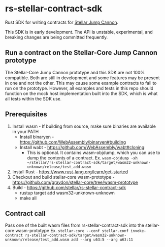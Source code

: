 # rs-stellar-contract-sdk
Rust SDK for writing contracts for [Stellar Jump Cannon].

This SDK is in early development. The API is unstable, experimental, and breaking changes are being committed frequently.

[Stellar Jump Cannon]: https://stellar.org/blog/smart-contracts-on-stellar-why-now

## Run a contract on the Stellar-Core Jump Cannon prototype

The Stellar-Core Jump Cannon prototype and this SDK are not 100% compatible. Both are still in development and some features may be present in one and not the other. This may cause some example contracts to fail to run on the prototype. However, all examples and tests in this repo should function on the mock host implementation built into the SDK, which is what all tests within the SDK use.

## Prerequisites
1. Install wasm  - If building from source, make sure binaries are available in your PATH
   * Install binaryen - https://github.com/WebAssembly/binaryen#building
   * Install wabt - https://github.com/WebAssembly/wabt#cloning
     * This is optional. It contains wasm-objdump, which you can use to dump the contents of a contract. Ex. `wasm-objdump -xh ~/stellar/rs-stellar-contract-sdk/target/wasm32-unknown-unknown/release/test_add.wasm`
2. Install Rust - https://www.rust-lang.org/learn/get-started
3. Checkout and build stellar-core wasm-prototype - https://github.com/graydon/stellar-core/tree/wasm-prototype
4. Build - https://github.com/stellar/rs-stellar-contract-sdk
   * rustup target add wasm32-unknown-unknown
   * make all


## Contract call
Pass one of the built wasm files from rs-stellar-contract-sdk into the stellar-core wasm-prototype
Ex. `stellar-core --conf stellar.conf invoke-contract rs-stellar-contract-sdk/target/wasm32-unknown-unknown/release/test_add.wasm add --arg u63:5 --arg u63:11`
